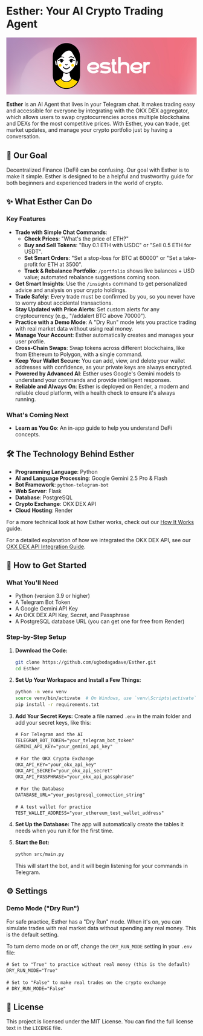 # Esther: Your AI Crypto Trading Agent

<div align="center">
  <img src="esther-banner.png" alt="Esther AI Trading Agent Banner">
</div>

**Esther** is an AI Agent that lives in your Telegram chat. It makes trading easy and accessible for everyone by integrating with the OKX DEX aggregator, which allows users to swap cryptocurrencies across multiple blockchains and DEXs for the most competitive prices. With Esther, you can trade, get market updates, and manage your crypto portfolio just by having a conversation.

## 🌟 Our Goal
Decentralized Finance (DeFi) can be confusing. Our goal with Esther is to make it simple. Esther is designed to be a helpful and trustworthy guide for both beginners and experienced traders in the world of crypto.

## ✨ What Esther Can Do

### Key Features
-   **Trade with Simple Chat Commands**:
    -   **Check Prices**: "What's the price of ETH?"
    -   **Buy and Sell Tokens**: "Buy 0.1 ETH with USDC" or "Sell 0.5 ETH for USDT".
    -   **Set Smart Orders**: "Set a stop-loss for BTC at 60000" or "Set a take-profit for ETH at 3500".
    -   **Track & Rebalance Portfolio**: `/portfolio` shows live balances + USD value; automated rebalance suggestions coming soon.
-   **Get Smart Insights**: Use the `/insights` command to get personalized advice and analysis on your crypto holdings.
-   **Trade Safely**: Every trade must be confirmed by you, so you never have to worry about accidental transactions.
-   **Stay Updated with Price Alerts**: Set custom alerts for any cryptocurrency (e.g., "/addalert BTC above 70000").
-   **Practice with a Demo Mode**: A "Dry Run" mode lets you practice trading with real market data without using real money.
-   **Manage Your Account**: Esther automatically creates and manages your user profile.
-   **Cross-Chain Swaps**: Swap tokens across different blockchains, like from Ethereum to Polygon, with a single command.
-   **Keep Your Wallet Secure**: You can add, view, and delete your wallet addresses with confidence, as your private keys are always encrypted.
-   **Powered by Advanced AI**: Esther uses Google's Gemini models to understand your commands and provide intelligent responses.
-   **Reliable and Always On**: Esther is deployed on Render, a modern and reliable cloud platform, with a health check to ensure it's always running.

### What's Coming Next
-   **Learn as You Go**: An in-app guide to help you understand DeFi concepts.

## 🛠️ The Technology Behind Esther

-   **Programming Language**: Python
-   **AI and Language Processing**: Google Gemini 2.5 Pro & Flash
-   **Bot Framework**: `python-telegram-bot`
-   **Web Server**: Flask
-   **Database**: PostgreSQL
-   **Crypto Exchange**: OKX DEX API
-   **Cloud Hosting**: Render

For a more technical look at how Esther works, check out our [How It Works](./how-it-works.md) guide.

For a detailed explanation of how we integrated the OKX DEX API, see our [OKX DEX API Integration Guide](./okx_dex_api_integration.md).

## 🚀 How to Get Started

### What You'll Need

-   Python (version 3.9 or higher)
-   A Telegram Bot Token
-   A Google Gemini API Key
-   An OKX DEX API Key, Secret, and Passphrase
-   A PostgreSQL database URL (you can get one for free from Render)

### Step-by-Step Setup

1.  **Download the Code:**
    ```bash
    git clone https://github.com/ugbodagadave/Esther.git
    cd Esther
    ```

2.  **Set Up Your Workspace and Install a Few Things:**
    ```bash
    python -m venv venv
    source venv/bin/activate  # On Windows, use `venv\Scripts\activate`
    pip install -r requirements.txt
    ```

3.  **Add Your Secret Keys:**
    Create a file named `.env` in the main folder and add your secret keys, like this:
    ```dotenv
    # For Telegram and the AI
    TELEGRAM_BOT_TOKEN="your_telegram_bot_token"
    GEMINI_API_KEY="your_gemini_api_key"

    # For the OKX Crypto Exchange
    OKX_API_KEY="your_okx_api_key"
    OKX_API_SECRET="your_okx_api_secret"
    OKX_API_PASSPHRASE="your_okx_api_passphrase"

    # For the Database
    DATABASE_URL="your_postgresql_connection_string"
    
    # A test wallet for practice
    TEST_WALLET_ADDRESS="your_ethereum_test_wallet_address"
    ```

4.  **Set Up the Database:**
    The app will automatically create the tables it needs when you run it for the first time.

5.  **Start the Bot:**
    ```bash
    python src/main.py
    ```
    This will start the bot, and it will begin listening for your commands in Telegram.

## ⚙️ Settings

### Demo Mode ("Dry Run")
For safe practice, Esther has a "Dry Run" mode. When it's on, you can simulate trades with real market data without spending any real money. This is the default setting.

To turn demo mode on or off, change the `DRY_RUN_MODE` setting in your `.env` file:
```dotenv
# Set to "True" to practice without real money (this is the default)
DRY_RUN_MODE="True"

# Set to "False" to make real trades on the crypto exchange
# DRY_RUN_MODE="False"
```


## 📄 License

This project is licensed under the MIT License. You can find the full license text in the `LICENSE` file.
